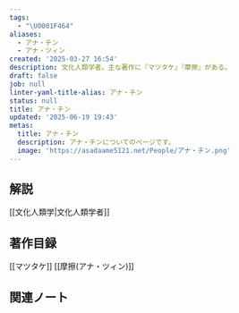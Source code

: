 ```yaml
---
tags:
  - "\U0001F464"
aliases:
  - アナ・チン
  - アナ・ツィン
created: '2025-03-27 16:54'
description: 文化人類学者。主な著作に『マツタケ』『摩擦』がある。
draft: false
job: null
linter-yaml-title-alias: アナ・チン
status: null
title: アナ・チン
updated: '2025-06-19 19:43'
metas:
  title: アナ・チン
  description: アナ・チンについてのページです。
  image: 'https://asadaame5121.net/People/アナ・チン.png'
---
```

## 解説
[[文化人類学|文化人類学者]]
## 著作目録
[[マツタケ]]
[[摩擦(アナ・ツィン)]]
## 関連ノート
